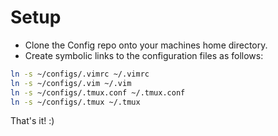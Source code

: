 # Setup
- Clone the Config repo onto your machines home directory.
- Create symbolic links to the configuration files as follows:
  
```bash
ln -s ~/configs/.vimrc ~/.vimrc
ln -s ~/configs/.vim ~/.vim
ln -s ~/configs/.tmux.conf ~/.tmux.conf
ln -s ~/configs/.tmux ~/.tmux
```

That's it! :)
